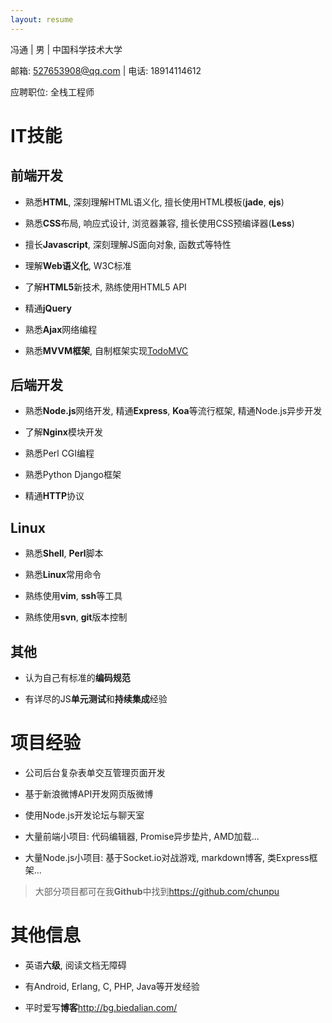 ```yaml
---
layout: resume
---
```


冯通 | 男 | 中国科学技术大学

邮箱: 527653908@qq.com | 电话: 18914114612

应聘职位: 全栈工程师

IT技能
===

前端开发
---

- 熟悉**HTML**, 深刻理解HTML语义化, 擅长使用HTML模板(**jade**, **ejs**)

- 熟悉**CSS**布局, 响应式设计, 浏览器兼容, 擅长使用CSS预编译器(**Less**)

- 擅长**Javascript**, 深刻理解JS面向对象, 函数式等特性

- 理解**Web语义化**, W3C标准

- 了解**HTML5**新技术, 熟练使用HTML5 API

- 精通**jQuery**

- 熟悉**Ajax**网络编程

- 熟悉**MVVM框架**, 自制框架实现[TodoMVC](http://chunpu.github.io/mvvm2/demo/todomvc/)


后端开发
---

- 熟悉**Node.js**网络开发, 精通**Express**, **Koa**等流行框架, 精通Node.js异步开发

- 了解**Nginx**模块开发

- 熟悉Perl CGI编程

- 熟悉Python Django框架

- 精通**HTTP**协议


Linux
---

- 熟悉**Shell**, **Perl**脚本

- 熟悉**Linux**常用命令

- 熟练使用**vim**, **ssh**等工具

- 熟练使用**svn**, **git**版本控制


其他
---

- 认为自己有标准的**编码规范**

- 有详尽的JS**单元测试**和**持续集成**经验


项目经验
===

- 公司后台复杂表单交互管理页面开发

- 基于新浪微博API开发网页版微博

- 使用Node.js开发论坛与聊天室

- 大量前端小项目: 代码编辑器, Promise异步垫片, AMD加载...

- 大量Node.js小项目: 基于Socket.io对战游戏, markdown博客, 类Express框架...

> 大部分项目都可在我**Github**中找到<https://github.com/chunpu>


其他信息
===

- 英语**六级**, 阅读文档无障碍

- 有Android, Erlang, C, PHP, Java等开发经验

- 平时爱写**博客**<http://bg.biedalian.com/>
